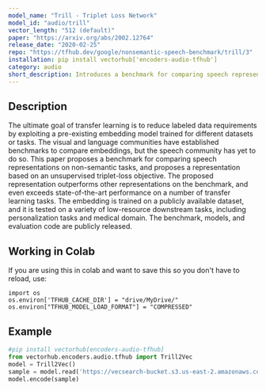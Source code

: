 ```yaml
---
model_name: "Trill - Triplet Loss Network"
model_id: "audio/trill"
vector_length: "512 (default)" 
paper: "https://arxiv.org/abs/2002.12764"
release_date: "2020-02-25"
repo: "https://tfhub.dev/google/nonsemantic-speech-benchmark/trill/3"
installation: pip install vectorhub['encoders-audio-tfhub']
category: audio
short_description: Introduces a benchmark for comparing speech representations on non-semantic tasks, and proposes a representation based on an unsupervised triplet-loss objective.
---
```


## Description

The ultimate goal of transfer learning is to reduce labeled data requirements by exploiting a pre-existing embedding model trained for different datasets or tasks. The visual and language communities have established benchmarks to compare embeddings, but the speech community has yet to do so. This paper proposes a benchmark for comparing speech representations on non-semantic tasks, and proposes a representation based on an unsupervised triplet-loss objective. The proposed representation outperforms other representations on the benchmark, and even exceeds state-of-the-art performance on a number of transfer learning tasks. The embedding is trained on a publicly available dataset, and it is tested on a variety of low-resource downstream tasks, including personalization tasks and medical domain. The benchmark, models, and evaluation code are publicly released.

## Working in Colab

If you are using this in colab and want to save this so you don't have to reload, use: 

```
import os 
os.environ['TFHUB_CACHE_DIR'] = "drive/MyDrive/"
os.environ["TFHUB_MODEL_LOAD_FORMAT"] = "COMPRESSED"
```


## Example

```python
#pip install vectorhub[encoders-audio-tfhub]
from vectorhub.encoders.audio.tfhub import Trill2Vec
model = Trill2Vec()
sample = model.read('https://vecsearch-bucket.s3.us-east-2.amazonaws.com/voices/common_voice_en_2.wav')
model.encode(sample)
```